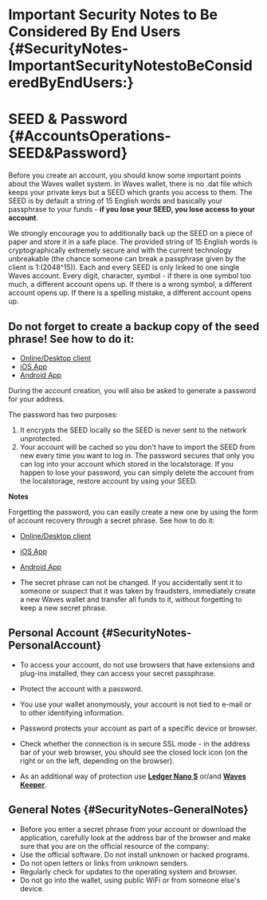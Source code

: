 # Important Security Notes to Be Considered By End Users {#SecurityNotes-ImportantSecurityNotestoBeConsideredByEndUsers:}

# SEED & Password {#AccountsOperations-SEED&Password}

Before you create an account, you should know some important points about the Waves wallet system. In Waves wallet, there is no .dat file which keeps your private keys but a SEED which grants you access to them. The SEED is by default a string of 15 English words and basically your passphrase to your funds - **if you lose your SEED, you lose access to your account**.

We strongly encourage you to additionally back up the SEED on a piece of paper and store it in a safe place. The provided string of 15 English words is cryptographically extremely secure and with the current technology unbreakable \(the chance someone can break a passphrase given by the client is 1:\(2048^15\)\). Each and every SEED is only linked to one single Waves account. Every digit, character, symbol - if there is one symbol too much, a different account opens up. If there is a wrong symbol, a different account opens up. If there is a spelling mistake, a different account opens up.

## Do not forget to create a backup copy of the seed phrase! See how to do it:

* [Online/Desktop client](https://docs.wavesplatform.com/en/waves-client/account-management/creating-an-account.html#warning)
* [iOS App](https://docs.wavesplatform.com/en/waves-client/mobile-apps/iOS/account-management/creating-an-account.html#warning)
* [Android App](https://docs.wavesplatform.com/en/waves-client/mobile-apps/android/account-management/creating-an-account.html#warning)

During the account creation, you will also be asked to generate a password for your address.

The password has two purposes:

1. It encrypts the SEED locally so the SEED is never sent to the network unprotected.
2. Your account will be cached so you don't have to import the SEED from new every time you want to log in. The password secures that only you can log into your account which stored in the localstorage. If you happen to lose your password, you can simply delete the account from the localstorage, restore account by using your SEED.

**Notes**

Forgetting the password, you can easily create a new one by using the form of account recovery through a secret phrase. See how to do it:

* [Online/Desktop client](/waves-client/account-management/restore-an-account.md)
* [iOS App](/waves-client/mobile-apps/iOS/account-management/restore-an-account.md)
* [Android App](/waves-client/mobile-apps/android/account-management/restore-an-account.md)

* The secret phrase can not be changed. If you accidentally sent it to someone or suspect that it was taken by fraudsters, immediately create a new Waves wallet and transfer all funds to it, without forgetting to keep a new secret phrase.

## Personal Account {#SecurityNotes-PersonalAccount}

* To access your account, do not use browsers that have extensions and plug-ins installed, they can access your secret passphrase.
* Protect the account with a password.
* You use your wallet anonymously, your account is not tied to e-mail or to other identifying information.
* Password protects your account as part of a specific device or browser.
* Check whether the connection is in secure SSL mode - in the address bar of your web browser, you should see the closed lock icon \(on the right or on the left, depending on the browser\).

* As an additional way of protection use [**Ledger Nano S**](/waves-client/account-management/ledger-nano.md) or/and [**Waves Keeper**](/waves-keeper/about-waves-keeper.md).

## General Notes {#SecurityNotes-GeneralNotes}

* Before you enter a secret phrase from your account or download the application, carefully look at the address bar of the browser and make sure that you are on the official resource of the company:
* Use the official software. Do not install unknown or hacked programs.
* Do not open letters or links from unknown senders.
* Regularly check for updates to the operating system and browser.
* Do not go into the wallet, using public WiFi or from someone else's device.

